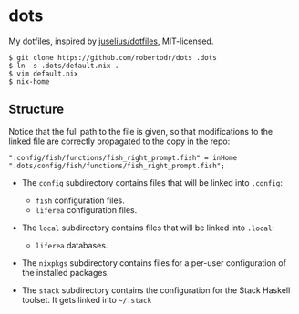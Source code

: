 # dots

My dotfiles, inspired by [juselius/dotfiles](https://github.com/juselius/dotfiles), MIT-licensed.
    
    $ git clone https://github.com/robertodr/dots .dots
    $ ln -s .dots/default.nix .
    $ vim default.nix
    $ nix-home

## Structure

Notice that the full path to the file is given, so that modifications to the linked
file are correctly propagated to the copy in the repo:

```
".config/fish/functions/fish_right_prompt.fish" = inHome ".dots/config/fish/functions/fish_right_prompt.fish";
```

- The `config` subdirectory contains files that will be linked into `.config`:
  - `fish` configuration files.
  - `liferea` configuration files.

- The `local` subdirectory contains files that will be linked into `.local`:
  - `liferea` databases.

- The `nixpkgs` subdirectory contains files for a per-user configuration of the
  installed packages.

- The `stack` subdirectory contains the configuration for the Stack Haskell
  toolset. It gets linked into `~/.stack`
